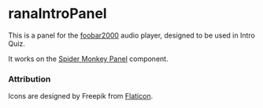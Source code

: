 # ranaIntroPanel

This is a panel for the [foobar2000](https://www.foobar2000.org/) audio player, designed to be used in Intro Quiz.

It works on the [Spider Monkey Panel](https://github.com/TheQwertiest/foo_spider_monkey_panel) component.

### Attribution

Icons are designed by Freepik from [Flaticon](https://www.flaticon.com/).
